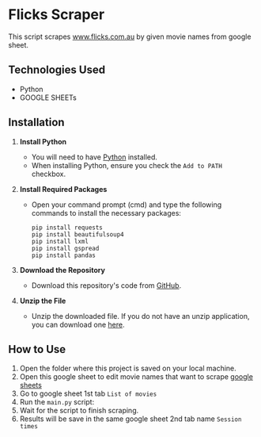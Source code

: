 # Flicks Scraper

This script scrapes www.flicks.com.au by given movie names from google sheet.

## Technologies Used
- Python
- GOOGLE SHEETs

## Installation

1. **Install Python**
   - You will need to have [Python](https://www.python.org/downloads/) installed.
   - When installing Python, ensure you check the `Add to PATH` checkbox.

2. **Install Required Packages**
   - Open your command prompt (cmd) and type the following commands to install the necessary packages:
     ```
     pip install requests
     pip install beautifulsoup4
     pip install lxml
     pip install gspread
     pip install pandas
     ```

3. **Download the Repository**
   - Download this repository's code from [GitHub](https://github.com/arnaldo003/flicks/archive/refs/heads/main.zip).

4. **Unzip the File**
   - Unzip the downloaded file. If you do not have an unzip application, you can download one [here](https://www.7-zip.org/a/7z2406-x64.exe).

## How to Use

1. Open the folder where this project is saved on your local machine.
2. Open this google sheet to edit movie names that want to scrape [google sheets](https://docs.google.com/spreadsheets/d/1fMD-Ld9LOn8LctXuaFYywv3mY_LugjS1syd-bCizer0/edit?pli=1&gid=1789520897#gid=1789520897)
3. Go to google sheet 1st tab `List of movies`
4. Run the `main.py` script:
5. Wait for the script to finish scraping.
6. Results will be save in the same google sheet 2nd tab name `Session times`

